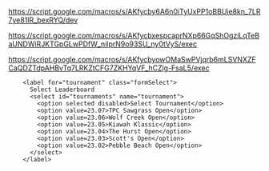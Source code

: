 https://script.google.com/macros/s/AKfycby6A6n0iTyUxPP1oBBUie8kn_7LR7ye81lR_bexRYQ/dev 

https://script.google.com/macros/s/AKfycbxespcaprNXp66GqShOgziLqTeBaUNDWiRJKTGpGLwPDfW_nilprN9o93SU_ny0tVyS/exec

https://script.google.com/macros/s/AKfycbyowOMaSwPVjqrb6mLSVNXZFCaQDZTdpAHBvTq7LRKZtCFG7ZKHYqVF_hCZlg-FsaL5/exec


        <label for="tournament" class="formSelect">
          Select Leaderboard
          <select id="tournaments" name="tournament"> 
            <option selected disabled>Select Tournament</option>
            <option value=23.07>TPC Sawgrass Open</option> 
            <option value=23.06>Wolf Creek Open</option> 
            <option value=23.05>Kiawah Klassic</option> 
            <option value=23.04>The Hurst Open</option> 
            <option value=23.03>Scott's Open</option>
            <option value=23.02>Pebble Beach Open</option>
          </select>
        </label>
        
